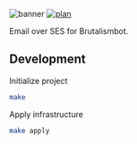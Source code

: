 ![banner](https://brutalismbot.com/banner.png)
[![plan](https://img.shields.io/github/workflow/status/beachplum-io/mail/plan?logo=github&style=flat-square)](https://github.com/beachplum-io/mail/actions)

Email over SES for Brutalismbot.

## Development

Initialize project

```bash
make
```

Apply infrastructure

```bash
make apply
```
